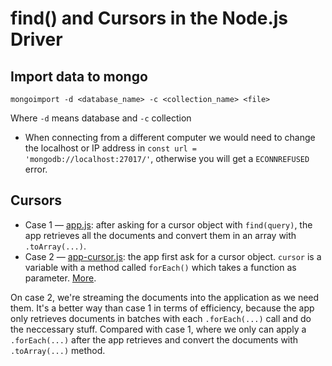 # find() and Cursors in the Node.js Driver

## Import data to mongo

```
mongoimport -d <database_name> -c <collection_name> <file>
```
Where `-d` means database and `-c` collection

* When connecting from a different computer we would need to change the localhost or IP address in `const url = 'mongodb://localhost:27017/'`, otherwise you will get a `ECONNREFUSED` error.

## Cursors

* Case 1 — [app.js](app.js): after asking for a cursor object with `find(query)`, the app retrieves all the documents and convert them in an array with `.toArray(...)`. 
* Case 2 — [app-cursor.js](app-cursor.js): the app first ask for a cursor object. `cursor` is a variable with a method called `forEach()` which takes a function as parameter. [More](https://docs.mongodb.com/manual/reference/method/cursor.forEach/).

On case 2, we're streaming the documents into the application as we need them. It's a better way than case 1 in terms of efficiency, because the app only retrieves documents in batches with each `.forEach(...)` call and do the neccessary stuff. Compared with case 1, where we only can apply a `.forEach(...)` after the app retrieves and convert the documents with `.toArray(...)` method.